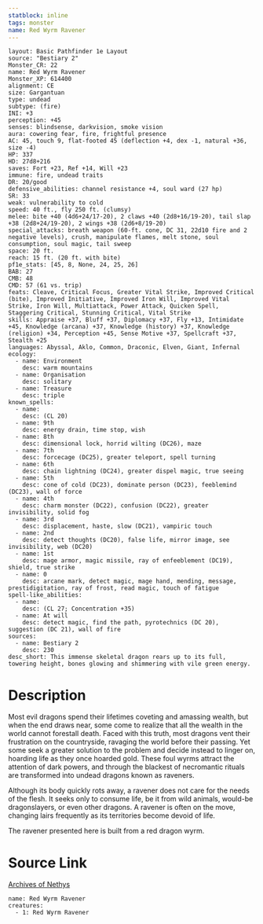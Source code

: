 ```yaml
---
statblock: inline
tags: monster
name: Red Wyrm Ravener
---
```

```statblock
layout: Basic Pathfinder 1e Layout
source: "Bestiary 2"
Monster_CR: 22
name: Red Wyrm Ravener
Monster_XP: 614400
alignment: CE
size: Gargantuan
type: undead
subtype: (fire)
INI: +3
perception: +45
senses: blindsense, darkvision, smoke vision
aura: cowering fear, fire, frightful presence
AC: 45, touch 9, flat-footed 45 (deflection +4, dex -1, natural +36, size -4)
HP: 337
HD: 27d8+216
saves: Fort +23, Ref +14, Will +23
immune: fire, undead traits
DR: 20/good
defensive_abilities: channel resistance +4, soul ward (27 hp)
SR: 33
weak: vulnerability to cold
speed: 40 ft., fly 250 ft. (clumsy)
melee: bite +40 (4d6+24/17-20), 2 claws +40 (2d8+16/19-20), tail slap +38 (2d8+24/19-20), 2 wings +38 (2d6+8/19-20)
special_attacks: breath weapon (60-ft. cone, DC 31, 22d10 fire and 2 negative levels), crush, manipulate flames, melt stone, soul consumption, soul magic, tail sweep
space: 20 ft.
reach: 15 ft. (20 ft. with bite)
pf1e_stats: [45, 8, None, 24, 25, 26]
BAB: 27
CMB: 48
CMD: 57 (61 vs. trip)
feats: Cleave, Critical Focus, Greater Vital Strike, Improved Critical (bite), Improved Initiative, Improved Iron Will, Improved Vital Strike, Iron Will, Multiattack, Power Attack, Quicken Spell, Staggering Critical, Stunning Critical, Vital Strike
skills: Appraise +37, Bluff +37, Diplomacy +37, Fly +13, Intimidate +45, Knowledge (arcana) +37, Knowledge (history) +37, Knowledge (religion) +34, Perception +45, Sense Motive +37, Spellcraft +37, Stealth +25
languages: Abyssal, Aklo, Common, Draconic, Elven, Giant, Infernal
ecology:
  - name: Environment
    desc: warm mountains
  - name: Organisation
    desc: solitary
  - name: Treasure
    desc: triple
known_spells:
  - name:
    desc: (CL 20)
  - name: 9th
    desc: energy drain, time stop, wish
  - name: 8th
    desc: dimensional lock, horrid wilting (DC26), maze
  - name: 7th
    desc: forcecage (DC25), greater teleport, spell turning
  - name: 6th
    desc: chain lightning (DC24), greater dispel magic, true seeing
  - name: 5th
    desc: cone of cold (DC23), dominate person (DC23), feeblemind (DC23), wall of force
  - name: 4th
    desc: charm monster (DC22), confusion (DC22), greater invisibility, solid fog
  - name: 3rd
    desc: displacement, haste, slow (DC21), vampiric touch
  - name: 2nd
    desc: detect thoughts (DC20), false life, mirror image, see invisibility, web (DC20)
  - name: 1st
    desc: mage armor, magic missile, ray of enfeeblement (DC19), shield, true strike
  - name: 0
    desc: arcane mark, detect magic, mage hand, mending, message, prestidigitation, ray of frost, read magic, touch of fatigue
spell-like_abilities:
  - name:
    desc: (CL 27; Concentration +35)
  - name: At will
    desc: detect magic, find the path, pyrotechnics (DC 20), suggestion (DC 21), wall of fire
sources:
  - name: Bestiary 2
    desc: 230
desc_short: This immense skeletal dragon rears up to its full, towering height, bones glowing and shimmering with vile green energy.
```
# Description
Most evil dragons spend their lifetimes coveting and amassing wealth, but when the end draws near, some come to realize that all the wealth in the world cannot forestall death. Faced with this truth, most dragons vent their frustration on the countryside, ravaging the world before their passing. Yet some seek a greater solution to the problem and decide instead to linger on, hoarding life as they once hoarded gold. These foul wyrms attract the attention of dark powers, and through the blackest of necromantic rituals are transformed into undead dragons known as raveners.

Although its body quickly rots away, a ravener does not care for the needs of the flesh. It seeks only to consume life, be it from wild animals, would-be dragonslayers, or even other dragons. A ravener is often on the move, changing lairs frequently as its territories become devoid of life.

The ravener presented here is built from a red dragon wyrm.
# Source Link
[Archives of Nethys](https://aonprd.com/MonsterDisplay.aspx?ItemName=Red%20Wyrm%20Ravener)
```encounter-table
name: Red Wyrm Ravener
creatures:
  - 1: Red Wyrm Ravener
```
